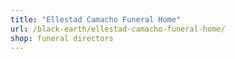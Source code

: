 ```yaml
---
title: "Ellestad Camacho Funeral Home"
url: /black-earth/ellestad-camacho-funeral-home/
shop: funeral directors
---
```


